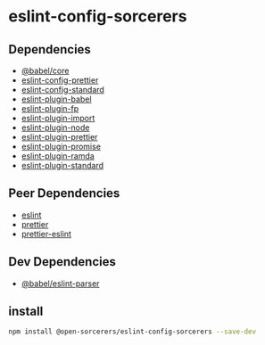 # eslint-config-sorcerers

## Dependencies

- [@babel/core](//npmjs.org/package/@babel/core)
- [eslint-config-prettier](//npmjs.org/package/eslint-config-prettier)
- [eslint-config-standard](//npmjs.org/package/eslint-config-standard)
- [eslint-plugin-babel](//npmjs.org/package/eslint-plugin-babel)
- [eslint-plugin-fp](//npmjs.org/package/eslint-plugin-fp)
- [eslint-plugin-import](//npmjs.org/package/eslint-plugin-import)
- [eslint-plugin-node](//npmjs.org/package/eslint-plugin-node)
- [eslint-plugin-prettier](//npmjs.org/package/eslint-plugin-prettier)
- [eslint-plugin-promise](//npmjs.org/package/eslint-plugin-promise)
- [eslint-plugin-ramda](//npmjs.org/package/eslint-plugin-ramda)
- [eslint-plugin-standard](//npmjs.org/package/eslint-plugin-standard)

## Peer Dependencies
- [eslint](//npmjs.org/package/eslint)
- [prettier](//npmjs.org/package/prettier)
- [prettier-eslint](//npmjs.org/package/prettier-eslint)

## Dev Dependencies
- [@babel/eslint-parser](//npmjs.org/package/@babel/eslint-parser)


## install

```sh
npm install @open-sorcerers/eslint-config-sorcerers --save-dev
```
